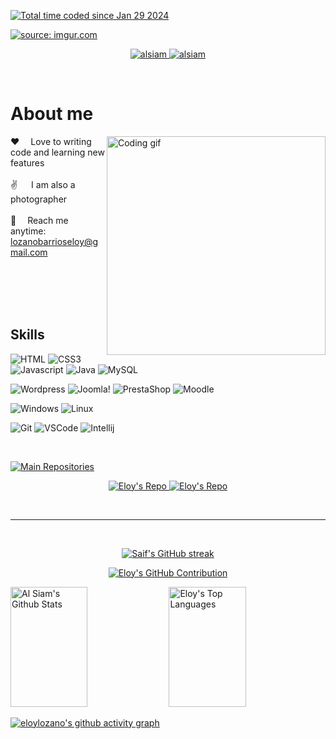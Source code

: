 <!--
<h2 align="center">
  Welcome to Eloy World!
  <img src="https://media.giphy.com/media/hvRJCLFzcasrR4ia7z/giphy.gif" width="28">
</h2>
-->

<!--
<p align="center">
  <a href="https://github.com/alsiam"><img src="https://readme-typing-svg.herokuapp.com/?lines=Self%20Taught%20Programmer;Front%20End%20Developer;1.5%2B%20years%20of%20coding%20experience;Always%20learning%20new%20things&center=true&width=380&height=45"></a>
</p>
 -->

<a href="https://wakatime.com/@018d5713-4469-4321-8613-b4c0e8d30dff" target="_blank"><img src="https://wakatime.com/badge/user/018d5713-4469-4321-8613-b4c0e8d30dff.svg" alt="Total time coded since Jan 29 2024" /></a>

<a href="https://imgur.com/bCFywWO"><img src="https://i.imgur.com/bCFywWO.jpg" title="source: imgur.com" /></a>

<p align="center"> 
</p>

<p align="center">
  <!--
 <a href="https://alsiam.com" target="blank">
  <img src="https://img.shields.io/badge/Website-DC143C?style=for-the-badge&logo=medium&logoColor=white" alt="alsiam" />
 </a>
   -->
  <a href="https://instagram.com/eloyloozano" target="_blank">
  <img src="https://img.shields.io/badge/Instagram-fe4164?style=for-the-badge&logo=instagram&logoColor=white" alt="alsiam" />
 </a> 
 <a href="https://www.linkedin.com/in/eloylozano/" target="_blank">
  <img src="https://img.shields.io/badge/LinkedIn-0077B5?style=for-the-badge&logo=linkedin&logoColor=white" alt="alsiam"/>
 </a>
 <!-- <a href="" target="_blank">
  <img src="https://img.shields.io/badge/dev.to-0A0A0A?style=for-the-badge&logo=dev.to&logoColor=white" alt="alsiam" />
 </a> -->
<!--  <a href="https://twitter.com/" target="_blank">
  <img src="https://img.shields.io/badge/Twitter-1DA1F2?style=for-the-badge&logo=twitter&logoColor=white" />
 </a> -->
 
<!--  <a href="https://facebook.com/" target="_blank">
  <img src="https://img.shields.io/badge/Facebook-20BEFF?&style=for-the-badge&logo=facebook&logoColor=white" alt="alsiam"  />
  </a>  -->
</p>
<br />

<!-- About Section -->
 # About me
 
<p>
 <img align="right" width="350" src="/assets/programmer.gif" alt="Coding gif" />
  
 ❤️&emsp; Love to writing code and learning new features<br/><br/>
  ✌️ &emsp;  I am also a photographer<br/><br/>
 📧&emsp; Reach me anytime: lozanobarrioseloy@gmail.com<br/><br/>
 <!-- 💬 &emsp; Ask me about anything [here](https://github.com/eloylozano/eloyloozano/issues)-->

</p>

<br/>
<br/>
<br/>

## Skills


![HTML](https://img.shields.io/badge/HTML5-E34F26?style=for-the-badge&logo=html5&logoColor=white)
![CSS3](https://img.shields.io/badge/CSS3-1572B6?style=for-the-badge&logo=css3&logoColor=white)
![Javascript](https://img.shields.io/badge/Javascript-F0DB4F?style=for-the-badge&labelColor=black&logo=javascript&logoColor=F0DB4F)
![Java](https://img.shields.io/badge/Java-ED8B00?style=for-the-badge&logo=openjdk&logoColor=white)
![MySQL](https://img.shields.io/badge/mySQL-ffbb28?style=for-the-badge&labelColor=ffbb28&logo=mySQl&logoColor=white)

![Wordpress](https://img.shields.io/badge/wordpress-212121?logo=wordpress&style=for-the-badge)
![Joomla!](https://img.shields.io/badge/joomla!-ff6666?logo=joomla&style=for-the-badge)
![PrestaShop](https://img.shields.io/badge/prestashop-e82ca3?style=for-the-badge&labelColor=fff&logo=prestashop&logoColor=000)
![Moodle](https://img.shields.io/badge/moodle-white?style=for-the-badge&labelColor=orange&logo=moodle&logoColor=white)

![Windows](https://img.shields.io/badge/Windows-skyblue?style=for-the-badge&labelColor=skyblue&logo=Windows&logoColor=white)
![Linux](https://img.shields.io/badge/Linux-FCC624?style=for-the-badge&logo=linux&logoColor=black) 

![Git](https://img.shields.io/badge/Git-F05032?style=for-the-badge&logo=git&logoColor=white)
![VSCode](https://img.shields.io/badge/Visual_Studio-0078d7?style=for-the-badge&logo=visual%20studio&logoColor=white)
![Intellij](https://img.shields.io/badge/Intellij%20Idea-000?logo=intellij-idea&style=for-the-badge)

<br/>

<p align="left">
  <a href="https://github.com/eloylozano?tab=repositories" target="_blank"><img alt="Main Repositories" title="Main Repositories" src="https://img.shields.io/badge/-Main%20Repos-50d561?style=for-the-badge&logo=koding&logoColor=white"/></a>
</p>

<p align="center">
  <a href="https://github.com/eloyloozano">
    <img src="https://github-readme-stats.vercel.app/api/pin/?username=eloylozano&repo=ConcesionarioVehiculos&border_color=50d561&bg_color=0D1117&title_color=fff&text_color=8B949E&icon_color=fff" alt="Eloy's Repo"/> 
    <img src="https://github-readme-stats.vercel.app/api/pin/?username=eloylozano&repo=Java&border_color=50d561&bg_color=0D1117&title_color=fff&text_color=8B949E&icon_color=fff" alt="Eloy's Repo"/> 

  </a>
</p>


<br/>
<hr/>
<br/>

<p align="center">
  <a href="https://github.com/eloyloozano">
    <img src="https://github-readme-streak-stats.herokuapp.com/?user=eloylozano&theme=merko&border=50d461&background=2d333a" alt="Saif's GitHub streak"/>
  </a>
</p>

<p align="center">
  <a href="https://github.com/eloyloozano">
    <img src="http://github-profile-summary-cards.vercel.app/api/cards/profile-details?username=eloylozano&theme=merko" alt="Eloy's GitHub Contribution"/>
  </a>
</p>

<a> 
    <a href="https://github.com/alsiam"><img alt="Al Siam's Github Stats" src="https://denvercoder1-github-readme-stats.vercel.app/api?username=eloylozano&show_icons=true&count_private=true&theme=react&border_color=3cd66f&bg_color=2d333a&title_color=ffffff&icon_color=3cd66f" height="192px" width="49.5%"/></a>
  <a href="https://github.com/eloylozano"><img alt="Eloy's Top Languages" src="https://denvercoder1-github-readme-stats.vercel.app/api/top-langs/?username=eloylozano&langs_count=8&layout=compact&theme=react&border_color=3cd66f&bg_color=2d333a&title_color=ffffff&icon_color=cf66ff" height="192px" width="49.5%"/></a>
  <br/>
</a>


[![eloylozano's github activity graph](https://github-readme-activity-graph.vercel.app/graph?username=eloylozano&bg_color=2d3330&color=ffffff&line=51d762&point=ffffff&area=true&hide_border=true)](https://github.com/ashutosh00710/github-readme-activity-graph)
